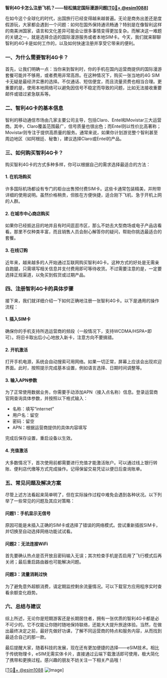 **智利4G卡怎么注册飞机？——轻松搞定国际漫游问题[[TG💪+ @esim1088](https://t.me/s/esim1088)]**

在如今这个全球化的时代，出国旅行已经变得越来越普遍。无论是商务出差还是度假游玩，大家都会遇到一个问题：如何在国外保持通讯畅通？特别是在像智利这样的南美洲国家，语言和文化差异可能会让很多事情变得更加复杂。而解决这一难题的关键之一，就是选择合适的国际漫游服务或者本地SIM卡。今天，我们就来聊聊智利的4G卡是如何工作的，以及如何快速注册并享受它带来的便利。

### 一、为什么需要智利4G卡？

首先，让我们明确一点：当你来到智利时，你的手机在国内运营商提供的国际漫游套餐可能并不够用，或者费用非常高昂。在这种情况下，购买一张当地的4G SIM卡无疑是最经济实惠的选择。不仅通话、短信便宜，而且流量资费也相当合理。更重要的是，使用本地网络可以避免因信号不稳定而导致的问题，比如无法接收重要邮件或错过紧急联系等。

### 二、智利4G卡的基本信息

智利的移动通信市场由几家主要公司主导，包括Claro、Entel和Movistar三大运营商。其中，Claro覆盖范围最广，信号质量也很出色；而Entel则以性价比高著称；Movistar则专注于提供高质量的服务。通常来说，如果你计划游览整个智利甚至周边地区（如阿根廷、秘鲁），建议选择Claro或Entel的产品。

### 三、如何购买智利4G卡？

购买智利4G卡的方式多种多样，你可以根据自己的需求选择最适合的方法：

#### 1. 在机场购买
许多国际机场都设有专门的柜台出售预付费SIM卡。这些卡通常包装精美，并附带详细的使用说明。虽然价格稍贵，但胜在方便快捷，适合刚下飞机、急于开机上网的人群。

#### 2. 在城市中心商店购买
如果你已经抵达目的地并且有时间逛逛市区，那么不妨去大型商场或电子产品店看看。那里不仅种类丰富，而且销售人员会耐心解答你的疑问，帮助你挑选最适合的套餐。

#### 3. 在线订购
近年来，越来越多的人开始通过互联网购买智利4G卡。这种方式的好处是无需亲自跑腿，只需填写相关信息并支付费用即可等待收货。不过需要注意的是，一定要选择正规渠道，以免买到假货或过期产品。

### 四、注册智利4G卡的具体步骤

接下来，我们就详细介绍一下如何正确地注册一张智利4G卡。以下是通用的操作流程：

#### 1. 插入SIM卡
确保你的手机支持所选运营商的频段（一般情况下，支持WCDMA/HSPA+即可）。将旧卡取出后小心地放入新卡，注意方向不要搞错。

#### 2. 开机激活
打开手机电源，系统会自动搜索可用网络。如果一切正常，屏幕上应该会出现欢迎界面。此时，按照提示完成基本设置，例如语言选择、日期时间调整等。

#### 3. 输入APN参数
为了正常使用数据业务，你需要手动添加APN（接入点名称）信息。登录运营商官网查询具体参数，并按照以下格式输入：
- 名称：填写“internet”
- 用户名：留空
- 密码：留空
- APN：根据运营商提供的具体内容填写

完成后保存设置，重启设备以生效。

#### 4. 充值激活
大多数情况下，首次使用前都需要进行充值才能激活账户。可以通过线上银行转账、便利店代缴等方式完成操作。记得保留交易凭证以便日后查询账单。

### 五、常见问题及解决方案

尽管上述方法看起来简单明了，但在实际操作过程中难免会遇到各种状况。以下列举了一些常见的问题及其应对策略：

#### 问题1：手机显示无信号
原因可能是未插入正确的SIM卡或选择了错误的网络模式。尝试重新插拔SIM卡，并切换至自动选择网络功能试试看。

#### 问题2：无法连接WiFi
首先要确认热点是否开放且密码输入无误；其次检查手机是否启用了飞行模式后再关闭；最后重启路由器也可能解决问题。

#### 问题3：流量消耗过快
为了避免意外超额消费，请定期监控剩余流量情况。可以下载官方应用程序实时查看余额变化趋势。

### 六、总结与建议

综上所述，无论你是短期游客还是长期居住者，拥有一张优质的智利4G卡都是必不可少的。它不仅能让你随时随地保持联络，还能大大提升旅途体验。当然，在做出最终决定之前，最好先做好功课，了解不同运营商的特点和服务内容，从而找到最适合自己的那一款。

最后提醒大家，随着科技的发展，现在还有更加便捷的选择——eSIM技术。相比于传统物理卡，eSIM无需实体卡片，直接通过云端下载激活即可使用，极大简化了携带和更换过程。感兴趣的朋友不妨关注一下相关产品哦！

[[TG💪+ @esim1088](https://t.me/s/esim1088) ![Image](https://i.postimg.cc/4NQfJmqS/Snipaste-2025-05-13-00-14-12.png)]